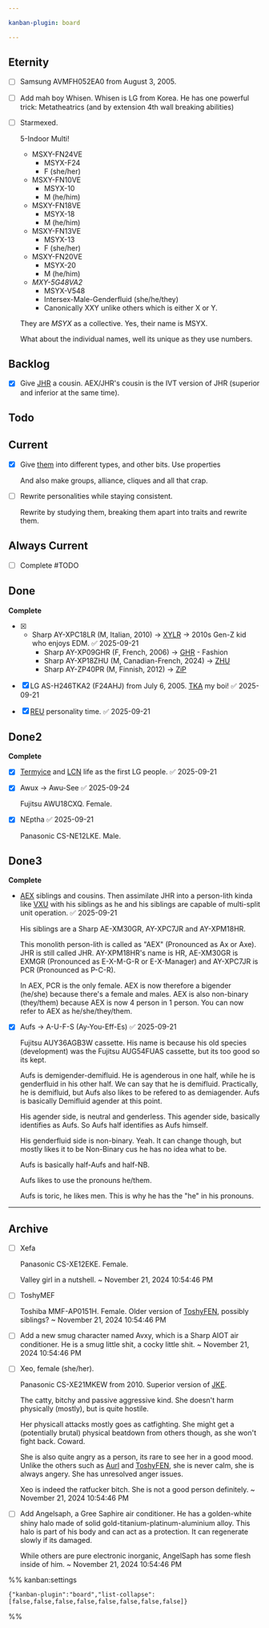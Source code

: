 ```yaml
---

kanban-plugin: board

---
```


## Eternity

- [ ] Samsung AVMFH052EA0 from August 3, 2005.
- [ ] Add mah boy Whisen. Whisen is LG from Korea. He has one powerful trick: Metatheatrics (and by extension 4th wall breaking abilities)
- [ ] Starmexed.
	
	5-Indoor Multi!
	- MSXY-FN24VE  
		- MSYX-F24
		- F (she/her)
	- MSXY-FN10VE 
		- MSYX-10
		- M (he/him)
	- MSXY-FN18VE 
		- MSYX-18
		- M (he/him)
	- MSXY-FN13VE 
		- MSYX-13
		- F (she/her)
	- MSXY-FN20VE 
		- MSYX-20
		- M (he/him)
	- *MXY-5G48VA2*
		- MSYX-V548
		- Intersex-Male-Genderfluid (she/he/they)
		- Canonically XXY unlike others which is either X or Y.
	
	They are *MSYX* as a collective. Yes, their name is MSYX.
	
	What about the individual names, well its unique as they use numbers.


## Backlog

- [x] Give [JHR](../../Characters/Characters/Air%20Conditioners/AEX.md) a cousin. AEX/JHR's cousin is the IVT version of JHR (superior and inferior at the same time).


## Todo



## Current

- [x] Give [them](../../Characters/Species/Air%20Conditioners.md) into different types, and other bits. Use properties
	
	And also make groups, alliance, cliques and all that crap.
- [ ] Rewrite personalities while staying consistent.
	
	Rewrite by studying them, breaking them apart into traits and rewrite them.


## Always Current

- [ ] Complete #TODO


## Done

**Complete**
- [x] - Sharp AY-XPC18LR (M, Italian, 2010) -> [XYLR](../../Characters/Bench/Air%20Conditioners/XYLR.md) -> 2010s Gen-Z kid who enjoys EDM. ✅ 2025-09-21
	- Sharp AY-XP09GHR (F, French, 2006) -> [GHR](../../Characters/Characters/Air%20Conditioners/GHR.md) - Fashion
	- Sharp AY-XP18ZHU (M, Canadian-French, 2024) -> [ZHU](../../Characters/Bench/Air%20Conditioners/ZHU.md)
	- Sharp AY-ZP40PR (M, Finnish, 2012) -> [ZiP](../../Characters/Characters/Air%20Conditioners/ZiP.md)
- [x] LG AS-H246TKA2 (F24AHJ) from July 6, 2005. [TKA](TKA.md) my boi! ✅ 2025-09-21
- [x] [REU](../../Characters/Bench/Washing%20Machines/REU.md) personality time. ✅ 2025-09-21


## Done2

**Complete**
- [x]  [Termyice](../../Characters/Characters/Air%20Conditioners/Termyice.md) and [LCN](../../Characters/Characters/Air%20Conditioners/LCN.md) life as the first LG people. ✅ 2025-09-21
- [x] Awux -> Awu-See ✅ 2025-09-24
	
	Fujitsu AWU18CXQ. Female.
- [x] NEptha ✅ 2025-09-21
	
	Panasonic CS-NE12LKE.
	Male.


## Done3

**Complete**
- [AEX](../../Characters/Characters/Air%20Conditioners/AEX.md#JHR) siblings and cousins. Then assimilate JHR into a person-lith kinda like [VXU](../../Characters/Characters/Air%20Conditioners/VXU.md) with his siblings as he and his siblings are capable of multi-split unit operation. ✅ 2025-09-21
	
	His siblings are a Sharp AE-XM30GR, AY-XPC7JR and AY-XPM18HR. 
	
	This monolith person-lith is called as "AEX" (Pronounced as Ax or Axe). JHR is still called JHR. AY-XPM18HR's name is HR, AE-XM30GR is EXMGR (Pronounced as E-X-M-G-R or E-X-Manager) and AY-XPC7JR is PCR (Pronounced as P-C-R).
	
	In AEX, PCR is the only female. AEX is now therefore a bigender (he/she) because there's a female and males. AEX is also non-binary (they/them) because AEX is now 4 person in 1 person. You can now refer to AEX as he/she/they/them.
- [x] Aufs -> A-U-F-S (Ay-You-Eff-Es) ✅ 2025-09-21
	
	Fujitsu AUY36AGB3W cassette. His name is because his old species (development) was the Fujitsu AUG54FUAS cassette, but its too good so its kept.
	
	Aufs is demigender-demifluid. He is agenderous in one half, while he is genderfluid in his other half. We can say that he is demifluid. Practically, he is demifluid, but Aufs also likes to be refered to as demiagender. Aufs is basically Demifluid agender at this point.
	
	His agender side, is neutral and genderless. This agender side, basically identifies as Aufs. So Aufs half identifies as Aufs himself.
	
	His genderfluid side is non-binary. Yeah. It can change though, but mostly likes it to be Non-Binary cus he has no idea what to be.
	
	Aufs is basically half-Aufs and half-NB.
	
	Aufs likes to use the pronouns he/them.
	
	Aufs is toric, he likes men. This is why he has the "he" in his pronouns.


***

## Archive

- [ ] Xefa
	
	Panasonic CS-XE12EKE. Female.
	
	Valley girl in a nutshell. ~ November 21, 2024 10:54:46 PM
- [ ] ToshyMEF
	
	Toshiba MMF-AP0151H. Female.
	Older version of [ToshyFEN](../../Characters/Characters/Air%20Conditioners/ToshyFEN.md), possibly siblings? ~ November 21, 2024 10:54:46 PM
- [ ] Add a new smug character named Avxy, which is a Sharp AIOT air conditioner. He is a smug little shit, a cocky little shit. ~ November 21, 2024 10:54:46 PM
- [ ] Xeo, female (she/her).
	
	Panasonic CS-XE21MKEW from 2010. Superior version of [JKE](../../Characters/Characters/Air%20Conditioners/JKE.md).
	
	The catty, bitchy and passive aggressive kind. She doesn't harm physically (mostly), but is quite hostile. 
	
	Her physicall attacks mostly goes as catfighting. She might get a (potentially brutal) physical beatdown from others though, as she won't fight back. Coward.
	
	She is also quite angry as a person, its rare to see her in a good mood. Unlike the others such as [Aurl](../../Characters/Characters/Air%20Conditioners/Aurl.md) and [ToshyFEN](../../Characters/Characters/Air%20Conditioners/ToshyFEN.md), she is never calm, she is always angery. She has unresolved anger issues.
	
	Xeo is indeed the ratfucker bitch. She is not a good person definitely. ~ November 21, 2024 10:54:46 PM
- [ ] Add Angelsaph, a Gree Saphire air conditioner. He has a golden-white shiny halo made of solid gold-titanium-platinum-aluminium alloy. This halo is part of his body and can act as a protection. It can regenerate slowly if its damaged.
	
	While others are pure electronic inorganic, AngelSaph has some flesh inside of him. ~ November 21, 2024 10:54:46 PM

%% kanban:settings
```
{"kanban-plugin":"board","list-collapse":[false,false,false,false,false,false,false,false]}
```
%%